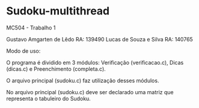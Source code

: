 Sudoku-multithread
==================

MC504 - Trabalho 1

Gustavo Amgarten de Lêdo    RA: 139490
Lucas de Souza e Silva    RA: 140765

Modo de uso:

O programa é dividido em 3 módulos: Verificação (verificacao.c), Dicas (dicas.c) e Preenchimento (completa.c).

O arquivo principal (sudoku.c) faz utilização desses módulos.

No arquivo principal (sudoku.c) deve ser declarado uma matriz que representa o tabuleiro do Sudoku.
